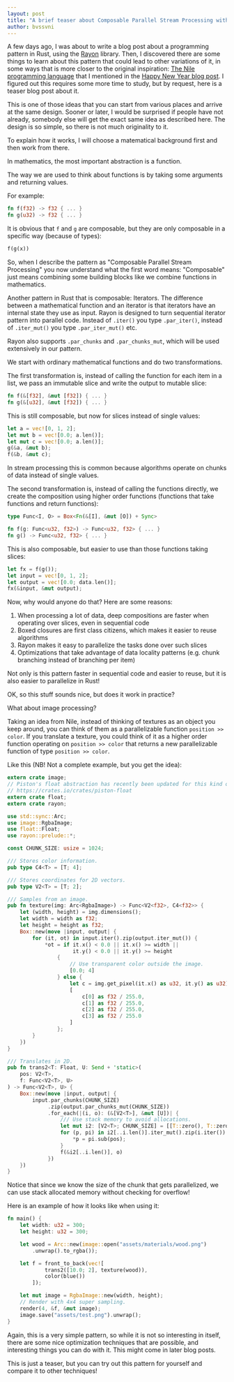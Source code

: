 ```yaml
---
layout: post
title: "A brief teaser about Composable Parallel Stream Processing with Rayon"
author: bvssvni
---
```


A few days ago, I was about to write a blog post about a programming pattern in Rust,
using the [Rayon](https://crates.io/crates/rayon) library.
Then, I discovered there are some things to learn about this pattern that could lead to
other variations of it, in some ways that is more closer to the original inspiration:
[The Nile programming language](https://github.com/damelang/nile) that I mentioned in the [Happy New Year blog post](http://blog.piston.rs/2016/12/31/happy-new-year/).
I figured out this requires some more time to study, but by request, here is a teaser blog post about it.

This is one of those ideas that you can start from various places and arrive at the same design.
Sooner or later, I would be surprised if people have not already,
somebody else will get the exact same idea as described here.
The design is so simple, so there is not much originality to it.

To explain how it works, I will choose a matematical background first and then work from there.

In mathematics, the most important abstraction is a function.

The way we are used to think about functions is by taking some arguments and returning values.

For example:

```rust
fn f(f32) -> f32 { ... }
fn g(u32) -> f32 { ... }
```

It is obvious that `f` and `g` are composable, but they are only composable in a specific way (because of types):

```rust
f(g(x))
```

So, when I describe the pattern as "Composable Parallel Stream Processing" you now understand what the first
word means: "Composable" just means combining some building blocks like we combine functions in mathematics.

Another pattern in Rust that is composable: Iterators.
The difference between a mathematical function and an iterator is that iterators have an internal state they use as input.
Rayon is designed to turn sequential iterator pattern into parallel code.
Instead of `.iter()` you type `.par_iter()`, instead of `.iter_mut()` you type `.par_iter_mut()` etc.

Rayon also supports `.par_chunks` and `.par_chunks_mut`, which will be used extensively in our pattern.

We start with ordinary mathematical functions and do two transformations.

The first transformation is, instead of calling the function for each item in a list,
we pass an immutable slice and write the output to mutable slice:

```rust
fn f(&[f32], &mut [f32]) { ... }
fn g(&[u32], &mut [f32]) { ... }
```

This is still composable, but now for slices instead of single values:

```rust
let a = vec![0, 1, 2];
let mut b = vec![0.0; a.len()];
let mut c = vec![0.0; a.len()];
g(&a, &mut b);
f(&b, &mut c);
```

In stream processing this is common because algorithms operate on chunks of data instead of single values.

The second transformation is, instead of calling the functions directly,
we create the composition using higher order functions (functions that take functions and return functions):

```rust
type Func<I, O> = Box<Fn(&[I], &mut [O]) + Sync>

fn f(g: Func<u32, f32>) -> Func<u32, f32> { ... }
fn g() -> Func<u32, f32> { ... }
```

This is also composable, but easier to use than those functions taking slices:

```rust
let fx = f(g());
let input = vec![0, 1, 2];
let output = vec![0.0; data.len()];
fx(&input, &mut output);
```

Now, why would anyone do that? Here are some reasons:

1. When processing a lot of data, deep compositions are faster when operating over slices, even in sequential code
2. Boxed closures are first class citizens, which makes it easier to reuse algorithms
3. Rayon makes it easy to parallelize the tasks done over such slices
4. Optimizations that take advantage of data locality patterns (e.g. chunk branching instead of branching per item)

Not only is this pattern faster in sequential code and easier to reuse, but it is also easier to parallelize in Rust!

OK, so this stuff sounds nice, but does it work in practice?

What about image processing?

Taking an idea from Nile, instead of thinking of textures as an object you keep around,
you can think of them as a parallelizable function `position >> color`.
If you translate a texture, you could think of it as a higher order function operating
on `position >> color` that returns a new parallelizable function of type `position >> color`.

Like this (NB! Not a complete example, but you get the idea):

```rust
extern crate image;
// Piston's float abstraction has recently been updated for this kind of generic code!
// https://crates.io/crates/piston-float
extern crate float;
extern crate rayon;

use std::sync::Arc;
use image::RgbaImage;
use float::Float;
use rayon::prelude::*;

const CHUNK_SIZE: usize = 1024;

/// Stores color information.
pub type C4<T> = [T; 4];

/// Stores coordinates for 2D vectors.
pub type V2<T> = [T; 2];

/// Samples from an image.
pub fn texture(img: Arc<RgbaImage>) -> Func<V2<f32>, C4<f32>> {
    let (width, height) = img.dimensions();
    let width = width as f32;
    let height = height as f32;
    Box::new(move |input, output| {
        for (it, ot) in input.iter().zip(output.iter_mut()) {
            *ot = if it.x() < 0.0 || it.x() >= width ||
                     it.y() < 0.0 || it.y() >= height
                {
                    // Use transparent color outside the image.
                    [0.0; 4]
                } else {
                    let c = img.get_pixel(it.x() as u32, it.y() as u32).data;
                    [
                        c[0] as f32 / 255.0,
                        c[1] as f32 / 255.0,
                        c[2] as f32 / 255.0,
                        c[3] as f32 / 255.0
                    ]
                };
        }
    })
}

/// Translates in 2D.
pub fn trans2<T: Float, U: Send + 'static>(
    pos: V2<T>,
    f: Func<V2<T>, U>
) -> Func<V2<T>, U> {
    Box::new(move |input, output| {
        input.par_chunks(CHUNK_SIZE)
             .zip(output.par_chunks_mut(CHUNK_SIZE))
             .for_each(|(i, o): (&[V2<T>], &mut [U])| {
                 /// Use stack memory to avoid allocations.
                 let mut i2: [V2<T>; CHUNK_SIZE] = [[T::zero(), T::zero()]; CHUNK_SIZE];
                 for (p, pi) in i2[..i.len()].iter_mut().zip(i.iter()) {
                     *p = pi.sub(pos);
                 }
                 f(&i2[..i.len()], o)
             })
    })
}
```

Notice that since we know the size of the chunk that gets parallelized,
we can use stack allocated memory without checking for overflow!

Here is an example of how it looks like when using it:

```rust
fn main() {
    let width: u32 = 300;
    let height: u32 = 300;

    let wood = Arc::new(image::open("assets/materials/wood.png")
        .unwrap().to_rgba());

    let f = front_to_back(vec![
            trans2([10.0; 2], texture(wood)),
            color(blue())
        ]);

    let mut image = RgbaImage::new(width, height);
    // Render with 4x4 super sampling.
    render(4, &f, &mut image);
    image.save("assets/test.png").unwrap();
}
```

Again, this is a very simple pattern, so while it is not so interesting in itself,
there are some nice optimization techniques that are possible, and interesting things you can do with it.
This might come in later blog posts.

This is just a teaser, but you can try out this pattern for yourself and compare it to other techniques!
